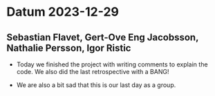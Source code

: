 # Datum 2023-12-29

## Sebastian Flavet, Gert-Ove Eng Jacobsson, Nathalie Persson, Igor Ristic

- Today we finished the project with writing comments to explain the code. We also did the last retrospective with a BANG! 

- We are also a bit sad that this is our last day as a group.
